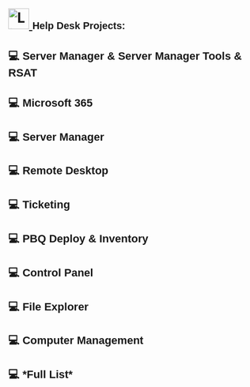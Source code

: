 <h1>
  <a href="https://www.linkedin.com/in/rashadhagen/">
    <img src="https://i.imgur.com/bYUDnOO.png" alt="LinkedIn" width="42px" />
  </a>
  <span style="font-family: Arial, sans-serif; font-size: 20px; font-weight: bold;">
    Help Desk Projects:
  </span>
  <br/>
</h1>


<h2 style="font-family: Arial, sans-serif; font-size: 22px; font-weight: bold;">
  <a href="https://github.com/RashadHagen/Server-Manager-Server-Manager-Tools-RSAT" style="color: inherit; text-decoration: none;">
    💻 Server Manager & Server Manager Tools & RSAT
  </a>
</h2>
<ul>
  <!-- Your list items here -->
</ul>


<h2 style="font-family: Arial, sans-serif; font-size: 22px; font-weight: bold;">
<a href="https://github.com/RashadHagen/Windows-10" style="color: inherit; text-decoration: none;">
💻 Microsoft 365
</a>
</h2>
<ul>
  <!-- Your list items here -->
</ul>


<h2 style="font-family: Arial, sans-serif; font-size: 22px; font-weight: bold;">
<a href="https://github.com/RashadHagen/Windows-10" style="color: inherit; text-decoration: none;">
💻 Server Manager
</a>
</h2>
<ul>
  <!-- Your list items here -->
</ul>


<h2 style="font-family: Arial, sans-serif; font-size: 22px; font-weight: bold;">
<a href="https://github.com/RashadHagen/Windows-10" style="color: inherit; text-decoration: none;">
💻 Remote Desktop
</a>
</h2>
<ul>
  <!-- Your list items here -->
</ul>


<h2 style="font-family: Arial, sans-serif; font-size: 22px; font-weight: bold;">
<a href="https://github.com/RashadHagen/Windows-10" style="color: inherit; text-decoration: none;">
💻 Ticketing
</a>
</h2>
<ul>
  <!-- Your list items here -->
</ul>


<h2 style="font-family: Arial, sans-serif; font-size: 22px; font-weight: bold;">
<a href="https://github.com/RashadHagen/Windows-10" style="color: inherit; text-decoration: none;">
💻 PBQ Deploy & Inventory
</a>
</h2>
<ul>
  <!-- Your list items here -->
</ul>


<h2 style="font-family: Arial, sans-serif; font-size: 22px; font-weight: bold;">
<a href="https://github.com/RashadHagen/Windows-10" style="color: inherit; text-decoration: none;">
💻 Control Panel
</a>
</h2>
<ul>
  <!-- Your list items here -->
</ul>


<h2 style="font-family: Arial, sans-serif; font-size: 22px; font-weight: bold;">
<a href="https://github.com/RashadHagen/Windows-10" style="color: inherit; text-decoration: none;">
💻 File Explorer
</a>
</h2>
<ul>
  <!-- Your list items here -->
</ul>


<h2 style="font-family: Arial, sans-serif; font-size: 22px; font-weight: bold;">
<a href="https://github.com/RashadHagen/Windows-10" style="color: inherit; text-decoration: none;">
💻 Computer Management
</a>
</h2>
<ul>
  <!-- Your list items here -->
</ul>


<h2 style="font-family: Arial, sans-serif; font-size: 22px; font-weight: bold;">
<a href="https://github.com/RashadHagen/Windows-10" style="color: inherit; text-decoration: none;">
💻 *Full List*
</a>
</h2>
<ul>
  <!-- Your list items here -->
</ul>

